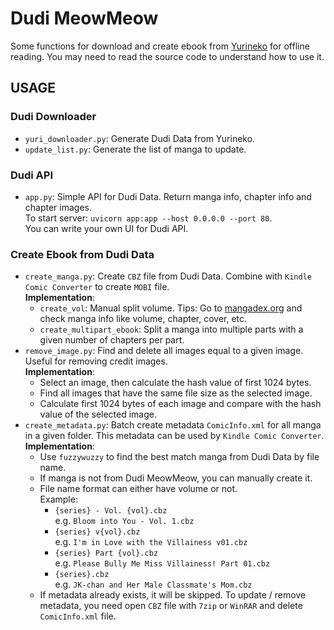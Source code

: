 # Dudi MeowMeow
Some functions for download and create ebook from [Yurineko](https://yurineko.com/) for offline reading.
You may need to read the source code to understand how to use it.

## USAGE

### Dudi Downloader
- `yuri_downloader.py`: Generate Dudi Data from Yurineko.
- `update_list.py`: Generate the list of manga to update.

### Dudi API
- `app.py`: Simple API for Dudi Data. Return manga info, chapter info and chapter images.\
To start server: `uvicorn app:app --host 0.0.0.0 --port 80`.\
You can write your own UI for Dudi API.

### Create Ebook from Dudi Data
- `create_manga.py`: Create `CBZ` file from Dudi Data. Combine with `Kindle Comic Converter` to create `MOBI` file.\
**Implementation**:
    - `create_vol`: Manual split volume. Tips: Go to [mangadex.org](https://mangadex.org) and check manga info like volume, chapter, cover, etc.
    - `create_multipart_ebook`: Split a manga into multiple parts with a given number of chapters per part. 
- `remove_image.py`: Find and delete all images equal to a given image. Useful for removing credit images.\
**Implementation**:
    - Select an image, then calculate the hash value of first 1024 bytes.
    - Find all images that have the same file size as the selected image.
    - Calculate first 1024 bytes of each image and compare with the hash value of the selected image.
- `create_metadata.py`: Batch create metadata `ComicInfo.xml` for all manga in a given folder. This metadata can be used by `Kindle Comic Converter`.\
**Implementation**:
    - Use `fuzzywuzzy` to find the best match manga from Dudi Data by file name.
    - If manga is not from Dudi MeowMeow, you can manually create it.
    - File name format can either have volume or not.\
    Example:
        - `{series} - Vol. {vol}.cbz` \
            e.g. `Bloom into You - Vol. 1.cbz`
        - `{series} v{vol}.cbz` \
            e.g. `I'm in Love with the Villainess v01.cbz`
        - `{series} Part {vol}.cbz` \
            e.g. `Please Bully Me Miss Villainess! Part 01.cbz`
        - `{series}.cbz` \
            e.g. `JK-chan and Her Male Classmate's Mom.cbz`
    - If metadata already exists, it will be skipped. To update / remove metadata, you need open `CBZ` file with `7zip` or `WinRAR` and delete `ComicInfo.xml` file.